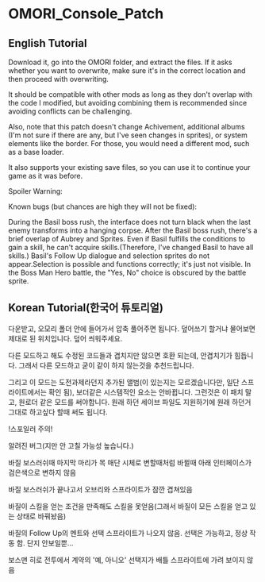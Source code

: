 # OMORI_Console_Patch

## English Tutorial

Download it, go into the OMORI folder, and extract the files. If it asks whether you want to overwrite, make sure it's in the correct location and then proceed with overwriting.

It should be compatible with other mods as long as they don't overlap with the code I modified, but avoiding combining them is recommended since avoiding conflicts can be challenging.

Also, note that this patch doesn't change Achivement, additional albums (I'm not sure if there are any, but I've seen changes in sprites), or system elements like the border. For those, you would need a different mod, such as a base loader.

It also supports your existing save files, so you can use it to continue your game as it was before.

Spoiler Warning:

Known bugs (but chances are high they will not be fixed):

During the Basil boss rush, the interface does not turn black when the last enemy transforms into a hanging corpse.
After the Basil boss rush, there's a brief overlap of Aubrey and Sprites.
Even if Basil fulfills the conditions to gain a skill, he can't acquire skills.(Therefore, I've changed Basil to have all skills.)
Basil's Follow Up dialogue and selection sprites do not appear.Selection is possible and functions correctly; it's just not visible.
In the Boss Man Hero battle, the "Yes, No" choice is obscured by the battle sprite.


## Korean Tutorial(한국어 튜토리얼)

다운받고, 오모리 폴더 안에 들어가서 압축 풀어주면 됩니다.
덮어쓰기 할거냐 물어보면 제대로 된 위치입니다.
덮어 씌워주세요.

다른 모드하고 해도 수정된 코드들과 겹치지만 않으면 호환 되는데, 안겹치기가 힘듭니다.
그래서 다른 모드하고 굳이 같이 하지 않는것을 추천드립니다.

그리고 이 모드는 도전과제라던지 추가된 앨범(이 있는지는 모르겠습니다만, 일단 스프라이트에서는 확인 됨), 보더같은 시스템적인 요소는 안바뀝니다.
그런것은 이 패치 말고, 원로더 같은 모드를 써야합니다.
원래 하던 세이브 파일도 지원하기에 원래 하던거 그대로 하고싶다 할때 써도 됩니다.


!스포일러 주의!

알려진 버그(지만 안 고칠 가능성 높습니다.)


바질 보스러쉬때 마지막 마리가 목 매단 시체로 변할때처럼 바뀔때 아래 인터페이스가 검은색으로 변하지 않음

바질 보스러쉬가 끝나고서 오브리와 스프라이트가 잠깐 겹쳐있음

바질이 스킬을 얻는 조건을 만족해도 스킬을 못얻음(그래서 바질이 모든 스킬을 얻고 있는 상태로 바꿔놨음)

바질의 Follow Up의 멘트와 선택 스프라이트가 나오지 않음. 선택은 가능하고, 정상 작동 함. 단지 안보일뿐...

보스맨 히로 전투에서 계약의 '예, 아니오' 선택지가 배틀 스프라이트에 가려 보이지 않음

